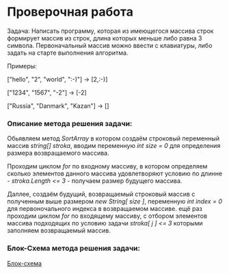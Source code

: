 # Проверочная работа

Задача: Написать программу, которая из имеющегося массива строк
формирует массив из строк, длина которых меньше либо равна 3 символа.
Первоначальный массив можно ввести с клавиатуры, либо задать на старте 
выполнения алгоритма.

Примеры:

 ["hello", "2", "world", ":-)"] -> [2,:-)]

 ["1234", "1567", "-2"] -> [-2]

 ["Russia", "Danmark", "Kazan"] -> [] 

### Описание метода решения задачи:

Обьявляем метод  *SortArray* в котором создаём строковый переменный массив *string[] stroka*, 
вводим переменную *int size = 0* для определения размера возвращаемого массива.


Проходим циклом  *for* по входному массиву, в котором определяем сколько элементов данного
массива удовлетворяют условию по длинне - *stroka.Length <= 3* - получаем размер будущего
массива.

Даллее, создаём будущий, возвращаемый строковый массив с полученным выше размером *new String[ size ]*,
переменную *int index = 0* для первоночального индекса в возвращаемом массиве.
ещё раз проходим циклом *for* по входящему массиву, с отбором элементов массива подходящих по
условию задачи *stroka[ j ] <= 3* которыми заполняем возвращаемый массив. 

### Блок-Схема метода решения задачи:

[Блок-схема](https://disk.yandex.ru/d/LyzGRFXWelZM9g)
 
